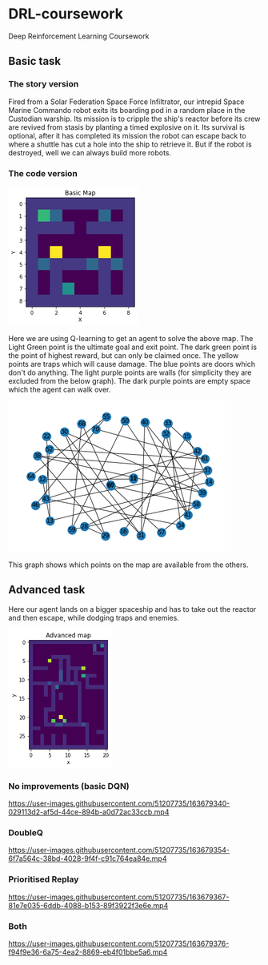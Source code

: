 # DRL-coursework

Deep Reinforcement Learning Coursework

## Basic task

### The story version

Fired from a Solar Federation Space Force Infiltrator, our intrepid Space Marine Commando robot exits its boarding pod in a random place in the Custodian warship. Its mission is to cripple the ship's reactor before its crew are revived from stasis by planting a timed explosive on it. Its survival is optional, after it has completed its mission the robot can escape back to where a shuttle has cut a hole into the ship to retrieve it. But if the robot is destroyed, well we can always build more robots.

### The code version

![Basic Map](img/basic_map.png)

Here we are using Q-learning to get an agent to solve the above map. The Light Green point is the ultimate goal and exit point. The dark green point is the point of highest reward, but can only be claimed once. The yellow points are traps which will cause damage. The blue points are doors which don't do anything. The light purple points are walls (for simplicity they are excluded from the below graph). The dark purple points are empty space which the agent can walk over.

![Basic Map Graph](img/basic_map_graph.png)

This graph shows which points on the map are available from the others.

## Advanced task

Here our agent lands on a bigger spaceship and has to take out the reactor and then escape, while dodging traps and enemies.

![Advanced Map](img/advanced_map.png)

### No improvements (basic DQN)

https://user-images.githubusercontent.com/51207735/163679340-029113d2-af5d-44ce-894b-a0d72ac33ccb.mp4

### DoubleQ

https://user-images.githubusercontent.com/51207735/163679354-6f7a564c-38bd-4028-9f4f-c91c764ea84e.mp4

### Prioritised Replay

https://user-images.githubusercontent.com/51207735/163679367-81e7e035-6ddb-4088-b153-89f3922f3e6e.mp4

### Both

https://user-images.githubusercontent.com/51207735/163679376-f94f9e36-6a75-4ea2-8869-eb4f01bbe5a6.mp4
